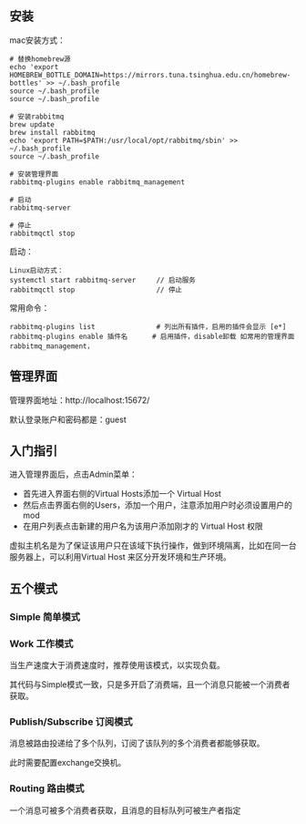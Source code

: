 ## 安装

mac安装方式：
```
# 替换homebrew源
echo 'export HOMEBREW_BOTTLE_DOMAIN=https://mirrors.tuna.tsinghua.edu.cn/homebrew-bottles' >> ~/.bash_profile
source ~/.bash_profile
source ~/.bash_profile

# 安装rabbitmq
brew update
brew install rabbitmq
echo 'export PATH=$PATH:/usr/local/opt/rabbitmq/sbin' >> ~/.bash_profile
source ~/.bash_profile

# 安装管理界面
rabbitmq-plugins enable rabbitmq_management

# 启动
rabbitmq-server

# 停止
rabbitmqctl stop
```

启动：
```
Linux启动方式：
systemctl start rabbitmq-server     // 启动服务
rabbitmqctl stop                    // 停止
```

常用命令：
```
rabbitmq-plugins list               # 列出所有插件，启用的插件会显示 [e*]
rabbitmq-plugins enable 插件名      # 启用插件，disable卸载 如常用的管理界面 rabbitmq_management，
```

## 管理界面

管理界面地址：http://localhost:15672/  

默认登录账户和密码都是：guest

## 入门指引

进入管理界面后，点击Admin菜单：
- 首先进入界面右侧的Virtual Hosts添加一个 Virtual Host
- 然后点击界面右侧的Users，添加一个用户，注意添加用户时必须设置用户的mod
- 在用户列表点击新建的用户名为该用户添加刚才的 Virtual Host 权限

虚拟主机名是为了保证该用户只在该域下执行操作，做到环境隔离，比如在同一台服务器上，可以利用Virtual Host 来区分开发环境和生产环境。 

## 五个模式

### Simple 简单模式


### Work 工作模式

当生产速度大于消费速度时，推荐使用该模式，以实现负载。  

其代码与Simple模式一致，只是多开启了消费端，且一个消息只能被一个消费者获取。

### Publish/Subscribe 订阅模式

消息被路由投递给了多个队列，订阅了该队列的多个消费者都能够获取。  

此时需要配置exchange交换机。  

### Routing 路由模式

一个消息可被多个消费者获取，且消息的目标队列可被生产者指定  

